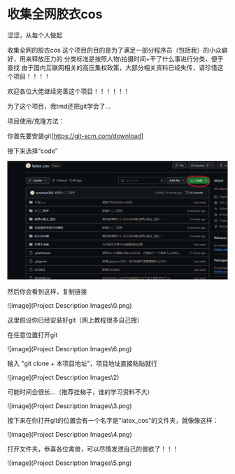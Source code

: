 # 收集全网胶衣cos

涩涩，从每个人做起

收集全网的胶衣cos
这个项目的目的是为了满足一部分程序员（包括我）的小众癖好，用来释放压力的
分类标准是按照人物\拍摄时间+干了什么事进行分类，便于查找
由于国内互联网相关的高压集权政策，大部分相关资料已经失传，请珍惜这个项目！！！！

欢迎各位大佬继续完善这个项目！！！！！！

为了这个项目，我tmd还把git学会了...

项目使用/克隆方法：

你首先要安装git[https://git-scm.com/download]

接下来选择“code”

![image](Project_Description_Images\1.png)

然后你会看到这样，复制链接

![image](Project Description Images\0.png)

这里假设你已经安装好git（网上教程很多自己搜）

在任意位置打开git

![image](Project Description Images\6.png)

输入 "git clone + 本项目地址"，项目地址直接粘贴就行

![image](Project Description Images\2)

可能时间会很长...（推荐挂梯子，谁的学习资料不大）

![image](Project Description Images\3.png)

接下来在你打开git的位置会有一个名字是"latex_cos"的文件夹，就像像这样：

![image](Project Description Images\4.png)

打开文件夹，恭喜各位禽兽，可以尽情发泄自己的兽欲了！！！

![image](Project Description Images\5.png)


